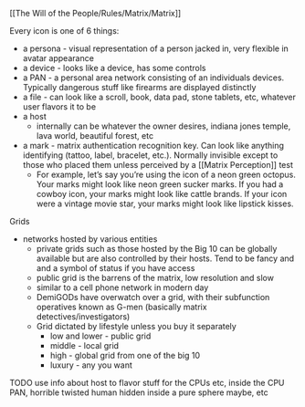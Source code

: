 [[The Will of the People/Rules/Matrix/Matrix]]

Every icon is one of 6 things:
- a persona - visual representation of a person jacked in, very flexible in avatar appearance
- a device - looks like a device, has some controls
- a PAN - a personal area network consisting of an individuals devices. Typically dangerous stuff like firearms are displayed distinctly
- a file - can look like a scroll, book, data pad, stone tablets, etc, whatever user flavors it to be
- a host
	- internally can be whatever the owner desires, indiana jones temple, lava world, beautiful forest, etc
- a mark - matrix authentication recognition key. Can look like anything identifying (tattoo, label, bracelet, etc.). Normally invisible except to those who placed them unless perceived by a [[Matrix Perception]] test
	- For example, let’s say you’re using the icon of a neon green octopus. Your marks might look like neon green sucker marks. If you had a cowboy icon, your marks might look like cattle brands. If your icon were a vintage movie star, your marks might look like lipstick kisses.

Grids
- networks hosted by various entities
	- private grids such as those hosted by the Big 10 can be globally available but are also controlled by their hosts. Tend to be fancy and and a symbol of status if you have access
	- public grid is the barrens of the matrix, low resolution and slow
	- similar to a cell phone network in modern day
	- DemiGODs have overwatch over a grid, with their subfunction operatives known as G-men (basically matrix detectives/investigators)
	- Grid dictated by lifestyle unless you buy it separately
		- low and lower - public grid
		- middle - local grid
		- high - global grid from one of the big 10
		- luxury - any you want

TODO use info about host to flavor stuff for the CPUs etc, inside the CPU PAN, horrible twisted human hidden inside a pure sphere maybe, etc